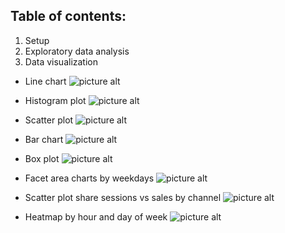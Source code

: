 ## Table of contents:

1. Setup
2. Exploratory data analysis
3. Data visualization


* Line chart ![picture alt](https://dusanmilosevic.com/wp-content/uploads/2017/11/google-analytics-api-v4-r-line-plot-768x489.jpeg)

* Histogram plot ![picture alt](https://dusanmilosevic.com/wp-content/uploads/2017/11/histogram-google-analytics-v4-api-r-programming--768x489.png)

* Scatter plot ![picture alt](https://dusanmilosevic.com/wp-content/uploads/2017/11/google-analytics-r-api-scatter-plot-768x489.png)

* Bar chart ![picture alt](https://dusanmilosevic.com/wp-content/uploads/2017/11/sessions-google-analytics-api4-r-programming-language-768x478.png)

* Box  plot ![picture alt](https://dusanmilosevic.com/wp-content/uploads/2017/11/box-plot-google-analytics-api-4-r-programming-language-768x478.png)

* Facet area charts by weekdays ![picture alt](https://dusanmilosevic.com/wp-content/uploads/2017/11/google-analytics-api-v4-week-hour-line-plot.png)

* Scatter plot share sessions vs sales by channel ![picture alt](https://dusanmilosevic.com/wp-content/uploads/2017/11/scatter_plot_google_analytics_api.png)

* Heatmap by hour and day of week ![picture alt](https://dusanmilosevic.com/wp-content/uploads/2017/11/heatmap_day_of_week.jpg)
